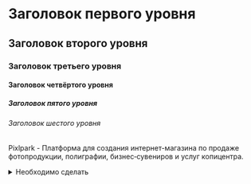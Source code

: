 # Заголовок первого уровня
## Заголовок второго уровня
### Заголовок третьего уровня
#### Заголовок четвёртого уровня
##### Заголовок пятого уровня
###### Заголовок шестого уровня

Pixlpark - Платформа для создания интернет-магазина по продаже фотопродукции, полиграфии, бизнес‑сувениров и услуг копицентра.

<details>
<summary>Необходимо сделать</summary>

- Расписать подробно, какие изменения и последствия будут при переключении каждых настроек.
- 

</details>